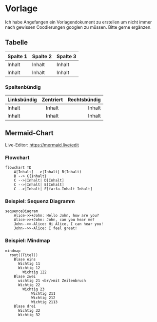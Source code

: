 # Vorlage
Ich habe Angefangen ein Vorlagendokument zu erstellen um nicht immer nach gewissen Coodierungen googlen zu müssen. Bitte gerne ergänzen.

## Tabelle
<table>
  <thead>
    <tr>
      <th>Spalte 1</th>
      <th>Spalte 2</th>
      <th>Spalte 3</th>
    </tr>
  </thead>
  <tbody>
    <tr>
      <td>Inhalt</td>
      <td>Inhalt</td>
      <td>Inhalt</td>
    </tr>
    <tr>
      <td>Inhalt</td>
      <td>Inhalt</td>
      <td>Inhalt</td>
    </tr>
  </tbody>
</table>

### Spaltenbündig
| Linksbündig | Zentriert | Rechtsbündig |
| :---         |     :---:      |          ---: |
| Inhalt  | Inhalt     | Inhalt    |
| Inhalt   | Inhalt      | Inhalt      |


## Mermaid-Chart

Live-Editor: https://mermaid.live/edit

### Flowchart
```mermaid
flowchart TD
    A[Inhalt] -->|Inhalt| B(Inhalt)
    B --> C{Inhalt}
    C -->|Inhalt| D[Inhalt]
    C -->|Inhalt| E[Inhalt]
    C -->|Inhalt| F[fa:fa-Inhalt Inhalt]
```
### Beispiel: Sequenz Diagramm
```mermaid
sequenceDiagram
    Alice->>+John: Hello John, how are you?
    Alice->>+John: John, can you hear me?
    John-->>-Alice: Hi Alice, I can hear you!
    John-->>-Alice: I feel great!
```
### Beispiel: Mindmap
```mermaid
mindmap
  root((Titel))
    Blase eins
      Wichtig 11
      Wichtig 12
        Wichtig 122
    Blase zwei
      wichtig 21 <br/>mit Zeilenbruch
      Wichtig 22
        Wichtig 23
            Wichtig 211
            Wichtig 212
            Wichtig 2113
    Blase drei
      Wichtig 32
      Wichtig 32
```
